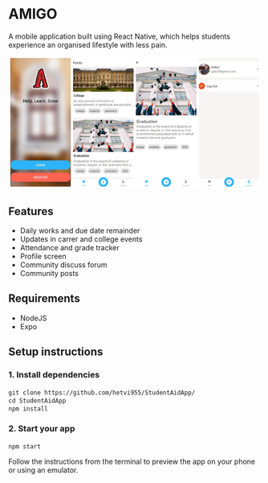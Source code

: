 # AMIGO

A mobile application built using React Native, which helps students experience an organised lifestyle with less pain.

![screenshots of app](/images/screenshot.jpg)

## Features

- Daily works and due date remainder
- Updates in carrer and college events 
- Attendance and grade tracker
- Profile screen
- Community discuss forum
- Community posts

## Requirements

- NodeJS
- Expo

## Setup instructions

### 1. Install dependencies

```
git clone https://github.com/hetvi955/StudentAidApp/
cd StudentAidApp
npm install
```

### 2. Start your app

```
npm start
```

Follow the instructions from the terminal to preview the app on your phone or using an emulator.
